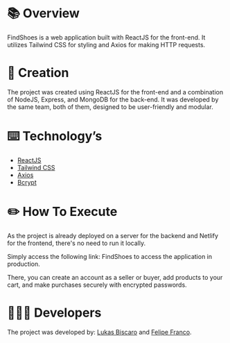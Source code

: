 # 📚 Overview

FindShoes is a web application built with ReactJS for the front-end. It utilizes Tailwind CSS for styling and Axios for making HTTP requests. 

# 💭 Creation

The project was created using ReactJS for the front-end and a combination of NodeJS, Express, and MongoDB for the back-end. It was developed by the same team, both of them, designed to be user-friendly and modular.

# ⌨️ Technology’s

<ul>

<li><a href="https://react.dev/" target="_blank">ReactJS</a></li>

<li><a href="https://tailwindcss.com/" target="_blank">Tailwind CSS</a></li>

<li><a href="https://axios-http.com/" target="_blank">Axios</a></li>

<li><a href="https://www.npmjs.com/package/bcryptjs" target="_blank">Bcrypt</a></li>

</ul>

# ✏️ How To Execute

As the project is already deployed on a server for the backend and Netlify for the frontend, there's no need to run it locally.

Simply access the following link: <a hre="https://findshoes.netlify.app/" target="_blank">FindShoes</a> to access the application in production.

There, you can create an account as a seller or buyer, add products to your cart, and make purchases securely with encrypted passwords.

# 👨🏻‍💻 Developers

The project was developed by: <a href="https://github.com/lukasbiscaro">Lukas Biscaro</a> and <a href="https://github.com/felipeffranco">Felipe Franco</a>. 




